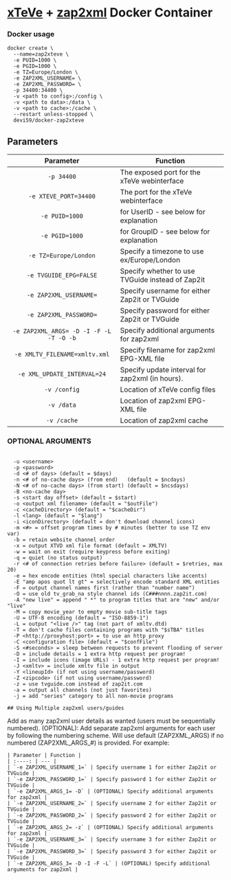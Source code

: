 # [xTeVe](https://xteve.de/) + [zap2xml](http://zap2xml.awardspace.info/) Docker Container

### Docker usage
```
docker create \
  --name=zap2xteve \
  -e PUID=1000 \
  -e PGID=1000 \
  -e TZ=Europe/London \
  -e ZAP2XML_USERNAME= \
  -e ZAP2XML_PASSWORD= \
  -p 34400:34400 \
  -v <path to config>:/config \
  -v <path to data>:/data \
  -v <path to cache>:/cache \
  --restart unless-stopped \
  devi59/docker-zap2xteve
```

## Parameters
| Parameter | Function |
| :----: | --- |
| `-p 34400` | The exposed port for the xTeVe webinterface |
| `-e XTEVE_PORT=34400` | The port for the xTeVe webinterface |
| `-e PUID=1000` | for UserID - see below for explanation |
| `-e PGID=1000` | for GroupID - see below for explanation |
| `-e TZ=Europe/London` | Specify a timezone to use ex/Europe/London |
| `-e TVGUIDE_EPG=FALSE` | Specify whether to use TVGuide instead of Zap2it |
| `-e ZAP2XML_USERNAME=` | Specify username for either Zap2it or TVGuide |
| `-e ZAP2XML_PASSWORD=` | Specify password for either Zap2it or TVGuide |
| `-e ZAP2XML_ARGS= -D -I -F -L -T -O -b` | Specify additional arguments for zap2xml |
| `-e XMLTV_FILENAME=xmltv.xml` | Specify filename for zap2xml EPG-XML file |
| `-e XML_UPDATE_INTERVAL=24` | Specify update interval for zap2xml (in hours). |
| `-v /config` | Location of xTeVe config files |
| `-v /data` | Location of zap2xml EPG-XML file |
| `-v /cache` | Location of zap2xml cache |

### OPTIONAL ARGUMENTS
```

  -u <username>
  -p <password>
  -d <# of days> (default = $days)
  -n <# of no-cache days> (from end)   (default = $ncdays)
  -N <# of no-cache days> (from start) (default = $ncsdays)
  -B <no-cache day>
  -s <start day offset> (default = $start)
  -o <output xml filename> (default = "$outFile")
  -c <cacheDirectory> (default = "$cacheDir")
  -l <lang> (default = "$lang")
  -i <iconDirectory> (default = don't download channel icons)
  -m <#> = offset program times by # minutes (better to use TZ env var)
  -b = retain website channel order
  -x = output XTVD xml file format (default = XMLTV)
  -w = wait on exit (require keypress before exiting)
  -q = quiet (no status output)
  -r <# of connection retries before failure> (default = $retries, max 20)
  -e = hex encode entities (html special characters like accents)
  -E "amp apos quot lt gt" = selectively encode standard XML entities
  -F = output channel names first (rather than "number name")
  -O = use old tv_grab_na style channel ids (C###nnnn.zap2it.com)
  -A "new live" = append " *" to program titles that are "new" and/or "live"
  -M = copy movie_year to empty movie sub-title tags
  -U = UTF-8 encoding (default = "ISO-8859-1")
  -L = output "<live />" tag (not part of xmltv.dtd)
  -T = don't cache files containing programs with "$sTBA" titles 
  -P <http://proxyhost:port> = to use an http proxy
  -C <configuration file> (default = "$confFile")
  -S <#seconds> = sleep between requests to prevent flooding of server 
  -D = include details = 1 extra http request per program!
  -I = include icons (image URLs) - 1 extra http request per program!
  -J <xmltv> = include xmltv file in output
  -Y <lineupId> (if not using username/password)
  -Z <zipcode> (if not using username/password)
  -z = use tvguide.com instead of zap2it.com
  -a = output all channels (not just favorites) 
  -j = add "series" category to all non-movie programs

## Using Multiple zap2xml users/guides
```
Add as many zap2xml user details as wanted (users must be sequentially numbered). 
(OPTIONAL): Add separate zap2xml arguments for each user by following the numbering scheme.  Will use default (ZAP2XML_ARGS) if no numbered (ZAP2XML_ARGS_#) is provided.
For example:
```
| Parameter | Function |
| :----: | --- |
| `-e ZAP2XML_USERNAME_1=` | Specify username 1 for either Zap2it or TVGuide |
| `-e ZAP2XML_PASSWORD_1=` | Specify password 1 for either Zap2it or TVGuide |
| `-e ZAP2XML_ARGS_1= -D` | (OPTIONAL) Specify additional arguments for zap2xml |
| `-e ZAP2XML_USERNAME_2=` | Specify username 2 for either Zap2it or TVGuide |
| `-e ZAP2XML_PASSWORD_2=` | Specify password 2 for either Zap2it or TVGuide |
| `-e ZAP2XML_ARGS_2= -z` | (OPTIONAL) Specify additional arguments for zap2xml |
| `-e ZAP2XML_USERNAME_3=` | Specify username 3 for either Zap2it or TVGuide |
| `-e ZAP2XML_PASSWORD_3=` | Specify password 3 for either Zap2it or TVGuide |
| `-e ZAP2XML_ARGS_3= -D -I -F -L` | (OPTIONAL) Specify additional arguments for zap2xml |
